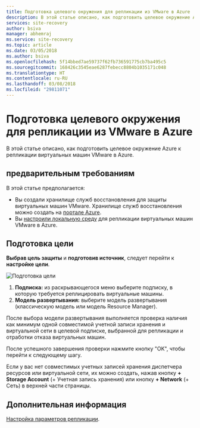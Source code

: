```yaml
---
title: Подготовка целевого окружения для репликации из VMware в Azure | Документация Майкрософт
description: В этой статье описано, как подготовить целевое окружение Azure к репликации виртуальных машин VMware в Azure.
services: site-recovery
author: bsiva
manager: abhemraj
ms.service: site-recovery
ms.topic: article
ms.date: 03/05/2018
ms.author: bsiva
ms.openlocfilehash: 5f14bbed7ae59737f62fb736591775cb7ba495c5
ms.sourcegitcommit: 168426c3545eae6287febecc8804b1035171c048
ms.translationtype: HT
ms.contentlocale: ru-RU
ms.lasthandoff: 03/08/2018
ms.locfileid: "29811071"
---
```

# <a name="prepare-the-target-environment-for-vmware-replication-to-azure"></a>Подготовка целевого окружения для репликации из VMware в Azure

В этой статье описано, как подготовить целевое окружение Azure к репликации виртуальных машин VMware в Azure.

## <a name="prerequisites"></a>предварительным требованиям

В этой статье предполагается:
- Вы создали хранилище служб восстановления для защиты виртуальных машин VMware. Хранилище служб восстановления можно создать на [портале Azure](http://portal.azure.com "Портал Azure").
- Вы [настроили локальную среду](vmware-azure-set-up-source.md) для репликации виртуальных машин VMware в Azure.

## <a name="prepare-target"></a>Подготовка цели

**Выбрав цель защиты** и **подготовив источник**, следует перейти к **настройке цели**.

![Подготовка цели](./media/vmware-azure-set-up-target/prepare-target-vmware-to-azure.png)

1. **Подписка:** из раскрывающегося меню выберите подписку, в которую требуется реплицировать виртуальные машины.
2. **Модель развертывания:** выберите модель развертывания (классическую модель или модель Resource Manager).

После выбора модели развертывания выполняется проверка наличия как минимум одной совместимой учетной записи хранения и виртуальной сети в целевой подписке, выбранной для репликации и отработки отказа виртуальных машин.

После успешного завершения проверки нажмите кнопку "OK", чтобы перейти к следующему шагу.

Если у вас нет совместимых учетных записей хранения диспетчера ресурсов или виртуальной сети, их можно создать, нажав кнопку **+ Storage Account** (+ Учетная запись хранения) или кнопку **+ Network** (+ Сеть) в верхней части страницы.

## <a name="next-steps"></a>Дополнительная информация
[Настройка параметров репликации](vmware-azure-set-up-replication.md).
